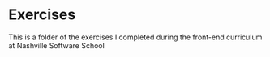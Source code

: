 # Exercises

This is a folder of the exercises I completed during the front-end curriculum at Nashville Software School
